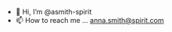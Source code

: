 - 👋 Hi, I’m @asmith-spirit
- 📫 How to reach me ... anna.smith@spirit.com

<!---
asmith-spirit/asmith-spirit is a ✨ special ✨ repository because its `README.md` (this file) appears on your GitHub profile.
You can click the Preview link to take a look at your changes.
- 👀 I’m interested in ...
- 🌱 I’m currently learning ...
- 💞️ I’m looking to collaborate on ...  
--->
